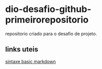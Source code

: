 # dio-desafio-github-primeirorepositorio
repositorio criado para o desafio de projeto.

## links uteis
[sintaxe basic markdown](https://www.markdownguide.org/basic-syntax/)
